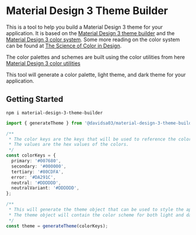 # Material Design 3 Theme Builder

This is a tool to help you build a Material Design 3 theme for your application. It is based on the [Material Design 3 theme builder](https://material-foundation.github.io/material-theme-builder/) and the [Material Design 3 color system](https://m3.material.io/styles/color/system/overview). Some more reading on the color system can be found at [The Science of Color in Design](https://material.io/blog/science-of-color-design).

The color palettes and schemes are built using the color utilities from here [Material Design 3 color utilities](https://github.com/material-foundation/material-color-utilities)

This tool will generate a color palette, light theme, and dark theme for your application.

## Getting Started
`npm i material-design-3-theme-builder`

```typescript
import { generateTheme } from '@davidsa03/material-design-3-theme-builder';

/**
 * The color keys are the keys that will be used to reference the colors in the theme.
 * The values are the hex values of the colors.
 */
const colorKeys = {
  primary: '#007680',
  secondary: '#000000',
  tertiary: '#80CDFA',
  error: '#DA291C',
  neutral: '#DDDDDD',
  neutralVariant: '#DDDDDD',
};

/**
 * This will generate the theme object that can be used to style the application.
 * The theme object will contain the color scheme for both light and dark mode.
 */
const theme = generateTheme(colorKeys);

```

